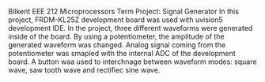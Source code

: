 Bilkent EEE 212 Microprocessors Term Project: Signal Generator
In this project, FRDM-KL25Z development board was used with uvision5 development IDE. In the project, three different waveforms were generated inside of the board. By using a potentiometer, the amplitude of the generated waveform was changed. Analog signal coming from the potentiometer was smapled with the internal ADC of the development board. A button waa used to interchnage between waveform modes: square wave, saw tooth wave and rectifiec sine wave. 
